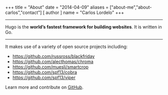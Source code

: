 +++
title = "About"
date = "2014-04-09"
aliases = ["about-me","about-carlos","contact"]
[ author ]
  name = "Carlos Lordelo"
+++

---------------------------
Hugo is the **world’s fastest framework for building websites**. It is written in Go.

---------------------------

It makes use of a variety of open source projects including:

* https://github.com/russross/blackfriday
* https://github.com/alecthomas/chroma
* https://github.com/muesli/smartcrop
* https://github.com/spf13/cobra
* https://github.com/spf13/viper

Learn more and contribute on [GitHub](https://github.com/gohugoio).

